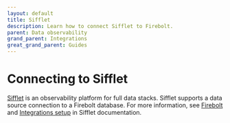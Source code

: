 ```yaml
---
layout: default
title: Sifflet
description: Learn how to connect Sifflet to Firebolt.
parent: Data observability
grand_parent: Integrations
great_grand_parent: Guides
---
```


# Connecting to Sifflet

[Sifflet]() is an observability platform for full data stacks. Sifflet supports a data source connection to a Firebolt database. For more information, see [Firebolt](https://docs.siffletdata.com/docs/firebolt) and [Integrations setup](https://docs.siffletdata.com/docs/add-a-data-source) in Sifflet documentation.